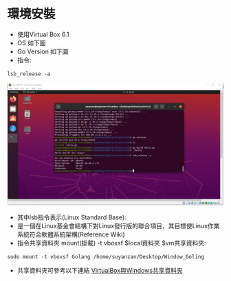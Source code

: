 # 環境安裝
* 使用Virtual Box 6.1
* OS 如下圖
* Go Version 如下圖
* 指令:
``` linux command
lsb_release -a
```
![GITHUB](https://github.com/suyanzan/GolangLearn/blob/main/Img/6.jpg)
* 其中lsb指令表示(Linux Standard Base):
* 是一個在Linux基金會結構下對Linux發行版的聯合項目，其目標使Linux作業系統符合軟體系統架構(Reference Wiki)
* 指令共享資料夾 mount(掛載) -t vboxsf $local資料夾 $vm共享資料夾:
``` linux command
sudo mount -t vboxsf Golang /home/suyanzan/Desktop/Window_Goling
```
* 共享資料夾可參考以下連結
[VirtualBox與Windows共享資料夾](https://blog.xuite.net/yh96301/blog/76237032# "Title")
